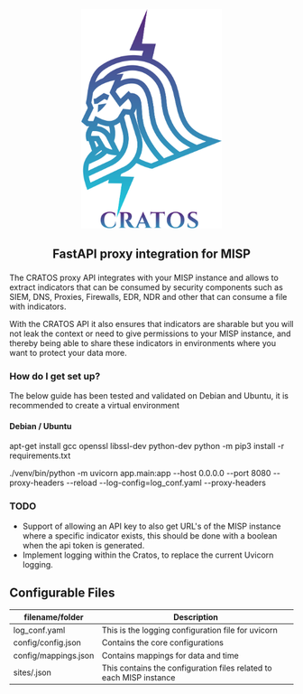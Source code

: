 [<center><img src="cratos_logo.png" width="250"/></center>](logo)

<b><p style="text-align: center;">FastAPI proxy integration for MISP</p></b>
-------------------------------------------

The CRATOS proxy API integrates with your MISP instance and allows to extract indicators that can be consumed by security components such as SIEM, DNS, Proxies, Firewalls, EDR, NDR and other that can consume a file with indicators.

With the CRATOS API it also ensures that indicators are sharable but you will not leak the context or need to give permissions to your MISP instance, and thereby being able to share these indicators in environments where you want to protect your data more. 

### How do I get set up? ###

The below guide has been tested and validated on Debian and Ubuntu, it is recommended to create a virtual environment

#### Debian / Ubuntu ####
apt-get install gcc openssl libssl-dev python-dev
python -m pip3 install -r requirements.txt

./venv/bin/python -m uvicorn app.main:app --host 0.0.0.0 --port 8080 --proxy-headers --reload --log-config=log_conf.yaml --proxy-headers 

### TODO ###

- Support of allowing an API key to also get URL's of the MISP instance where a specific indicator exists, this should be done with a boolean when the api token is generated.
- Implement logging within the Cratos, to replace the current Uvicorn logging.



## Configurable Files ##

| filename/folder      | Description |
| -------------------- | ------------------------------------------------------------------- |
| log_conf.yaml        | This is the logging configuration file for uvicorn                  |
| config/config.json   | Contains the core configurations                                    |
| config/mappings.json | Contains mappings for data and time                                 |
| sites/<fqdn>.json    | This contains the configuration files related to each MISP instance |



